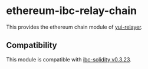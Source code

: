 # ethereum-ibc-relay-chain

This provides the ethereum chain module of [yui-relayer](https://github.com/hyperledger-labs/yui-relayer).

## Compatibility

This module is compatible with [ibc-solidity v0.3.23](https://github.com/hyperledger-labs/yui-ibc-solidity/releases/tag/v0.3.23).
